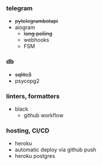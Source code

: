 ### telegram
- ~~pytelegrambotapi~~
- aiogram
  - ~~long polling~~
  - webhooks
  - FSM

### db
- ~~sqlite3~~
- psycopg2

### linters, formatters
- black
  - github workflow

### hosting, CI/CD
- heroku
- automatic deploy via github push
- heroku postgres